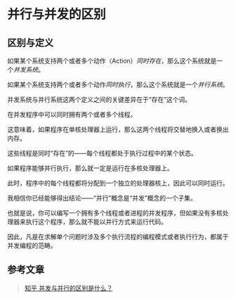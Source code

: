 # 并行与并发的区别

## 区别与定义

如果某个系统支持两个或者多个动作（Action）*同时存在*，那么这个系统就是一个*并发系统*。

如果某个系统支持两个或者多个动作*同时执行*，那么这个系统就是一个*并行系统*。

并发系统与并行系统这两个定义之间的关键差异在于“存在”这个词。

在并发程序中可以同时拥有两个或者多个线程。

这意味着，如果程序在单核处理器上运行，那么这两个线程将交替地换入或者换出内存。

这些线程是同时“存在”的——每个线程都处于执行过程中的某个状态。

如果程序能够并行执行，那么就一定是运行在多核处理器上。

此时，程序中的每个线程都将分配到一个独立的处理器核上，因此可以同时运行。

我相信你已经能够得出结论——“并行”概念是“并发”概念的一个子集。

也就是说，你可以编写一个拥有多个线程或者进程的并发程序，但如果没有多核处理器来执行这个程序，那么就不能以并行方式来运行代码。

因此，凡是在求解单个问题时涉及多个执行流程的编程模式或者执行行为，都属于并发编程的范畴。


## 参考文章

 >  [知乎 并发与并行的区别是什么？](https://www.zhihu.com/question/33515481/answer/58849148)

